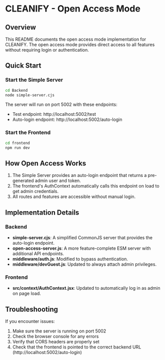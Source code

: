 # CLEANIFY - Open Access Mode

## Overview
This README documents the open access mode implementation for CLEANIFY. The open access mode provides direct access to all features without requiring login or authentication.

## Quick Start

### Start the Simple Server
```bash
cd Backend
node simple-server.cjs
```
The server will run on port 5002 with these endpoints:
- Test endpoint: http://localhost:5002/test
- Auto-login endpoint: http://localhost:5002/auto-login

### Start the Frontend
```bash
cd frontend
npm run dev
```

## How Open Access Works
1. The Simple Server provides an auto-login endpoint that returns a pre-generated admin user and token.
2. The frontend's AuthContext automatically calls this endpoint on load to get admin credentials.
3. All routes and features are accessible without manual login.

## Implementation Details

### Backend
- **simple-server.cjs**: A simplified CommonJS server that provides the auto-login endpoint.
- **open-access-server.js**: A more feature-complete ESM server with additional API endpoints.
- **middleware/auth.js**: Modified to bypass authentication.
- **middleware/devGuest.js**: Updated to always attach admin privileges.

### Frontend
- **src/context/AuthContext.jsx**: Updated to automatically log in as admin on page load.

## Troubleshooting
If you encounter issues:
1. Make sure the server is running on port 5002
2. Check the browser console for any errors
3. Verify that CORS headers are properly set
4. Check that the frontend is pointed to the correct backend URL (http://localhost:5002/auto-login)
